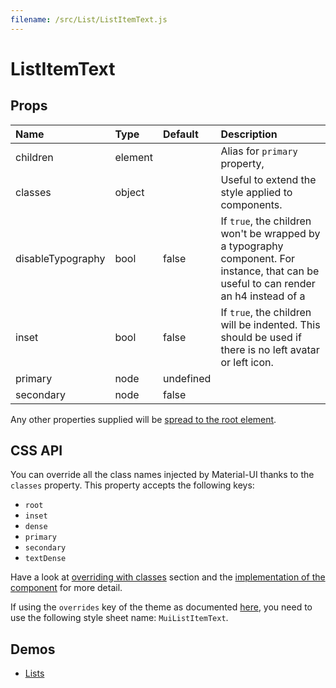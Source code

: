 ```yaml
---
filename: /src/List/ListItemText.js
---
```


<!--- This documentation is automatically generated, do not try to edit it. -->

# ListItemText



## Props

| Name | Type | Default | Description |
|:-----|:-----|:--------|:------------|
| <span class="prop-name">children</span> | <span class="prop-type">element |  | Alias for `primary` property, |
| <span class="prop-name">classes</span> | <span class="prop-type">object |  | Useful to extend the style applied to components. |
| <span class="prop-name">disableTypography</span> | <span class="prop-type">bool | <span class="prop-default">false</span> | If `true`, the children won't be wrapped by a typography component. For instance, that can be useful to can render an h4 instead of a |
| <span class="prop-name">inset</span> | <span class="prop-type">bool | <span class="prop-default">false</span> | If `true`, the children will be indented. This should be used if there is no left avatar or left icon. |
| <span class="prop-name">primary</span> | <span class="prop-type">node | <span class="prop-default">undefined</span> |  |
| <span class="prop-name">secondary</span> | <span class="prop-type">node | <span class="prop-default">false</span> |  |

Any other properties supplied will be [spread to the root element](/guides/api#spread).

## CSS API

You can override all the class names injected by Material-UI thanks to the `classes` property.
This property accepts the following keys:
- `root`
- `inset`
- `dense`
- `primary`
- `secondary`
- `textDense`

Have a look at [overriding with classes](/customization/overrides#overriding-with-classes) section
and the [implementation of the component](https://github.com/mui-org/material-ui/tree/v1-beta/src/List/ListItemText.js)
for more detail.

If using the `overrides` key of the theme as documented
[here](/customization/themes#customizing-all-instances-of-a-component-type),
you need to use the following style sheet name: `MuiListItemText`.

## Demos

- [Lists](/demos/lists)

